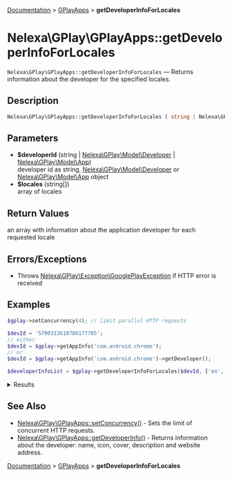 [Documentation](../../README.md) > [GPlayApps](README.md) > **getDeveloperInfoForLocales**

# Nelexa\GPlay\GPlayApps::getDeveloperInfoForLocales
`Nelexa\GPlay\GPlayApps::getDeveloperInfoForLocales` — Returns information about the developer for the specified locales.

## Description
```php
Nelexa\GPlay\GPlayApps::getDeveloperInfoForLocales ( string | Nelexa\GPlay\Model\Developer | Nelexa\GPlay\Model\App $developerId [, string[] $locales = array() ] ) : Nelexa\GPlay\Model\Developer[]
```

## Parameters
* **$developerId** (string | [Nelexa\GPlay\Model\Developer](../Developer/README.md) | [Nelexa\GPlay\Model\App](../App/README.md))  
developer id as
string, [Nelexa\GPlay\Model\Developer](../Developer/README.md)
or [Nelexa\GPlay\Model\App](../App/README.md) object
* **$locales** (string[])  
array of locales

## Return Values
an array with information about the application developer
for each requested locale


## Errors/Exceptions
* Throws [Nelexa\GPlay\Exception\GooglePlayException](../GooglePlayException/README.md) if HTTP error is received
## Examples
```php
$gplay->setConcurrency(4); // limit parallel HTTP requests

$devId = '5700313618786177705';
// either
$devId = $gplay->getAppInfo('com.android.chrome');
// or
$devId = $gplay->getAppInfo('com.android.chrome')->getDeveloper();

$developerInfoList = $gplay->getDeveloperInfoForLocales($devId, ['en', 'es', 'ru', 'fr']);
```
<details>
  <summary>Results</summary>

```php
array:4 [
    "en_US" => class Nelexa\GPlay\Model\Developer {
      -getId(): string: "5700313618786177705"
      -getUrl(): string: "https://play.google.com/store/apps/dev?id=5700313618786177705"
      -getName(): string: "Google LLC"
      -getDescription(): ?string: "Apps from Google to help you get the most out of your day, across all your devices."
      -getWebsite(): ?string: null
      -getIcon(): ?Nelexa\GPlay\Model\GoogleImage: {
        -__toString(): string: "https://play-lh.googleusercontent.com/6UgEjh8Xuts4nwdWzTnWH8QtLuHqRMUB7dp24JYVE2xcYzq4HA8hFfcAbU-R-PC_9uA1"
        -getUrl(): string: "https://play-lh.googleusercontent.com/6UgEjh8Xuts4nwdWzTnWH8QtLuHqRMUB7dp24JYVE2xcYzq4HA8hFfcAbU-R-PC_9uA1"
        -getOriginalSizeUrl(): string: "https://play-lh.googleusercontent.com/6UgEjh8Xuts4nwdWzTnWH8QtLuHqRMUB7dp24JYVE2xcYzq4HA8hFfcAbU-R-PC_9uA1=s0"
        -getBinaryImageContent(): string: …
      }
      -getCover(): ?Nelexa\GPlay\Model\GoogleImage: {
        -__toString(): string: "https://play-lh.googleusercontent.com/1-hPxafOxdYpYZEOKzNIkSP43HXCNftVJVttoo4ucl7rsMASXW3Xr6GlXURCubE1tA"
        -getUrl(): string: "https://play-lh.googleusercontent.com/1-hPxafOxdYpYZEOKzNIkSP43HXCNftVJVttoo4ucl7rsMASXW3Xr6GlXURCubE1tA"
        -getOriginalSizeUrl(): string: "https://play-lh.googleusercontent.com/1-hPxafOxdYpYZEOKzNIkSP43HXCNftVJVttoo4ucl7rsMASXW3Xr6GlXURCubE1tA=s0"
        -getBinaryImageContent(): string: …
      }
      -getEmail(): ?string: null
      -getAddress(): ?string: null
      -asArray(): array: …
      -jsonSerialize(): array: …
    }
    "es_ES" => class Nelexa\GPlay\Model\Developer {
      -getId(): string: "5700313618786177705"
      -getUrl(): string: "https://play.google.com/store/apps/dev?id=5700313618786177705"
      -getName(): string: "Google LLC"
      -getDescription(): ?string: "Apps from Google to help you get the most out of your day, across all your devices."
      -getWebsite(): ?string: null
      -getIcon(): ?Nelexa\GPlay\Model\GoogleImage: {
        -__toString(): string: "https://play-lh.googleusercontent.com/6UgEjh8Xuts4nwdWzTnWH8QtLuHqRMUB7dp24JYVE2xcYzq4HA8hFfcAbU-R-PC_9uA1"
        -getUrl(): string: "https://play-lh.googleusercontent.com/6UgEjh8Xuts4nwdWzTnWH8QtLuHqRMUB7dp24JYVE2xcYzq4HA8hFfcAbU-R-PC_9uA1"
        -getOriginalSizeUrl(): string: "https://play-lh.googleusercontent.com/6UgEjh8Xuts4nwdWzTnWH8QtLuHqRMUB7dp24JYVE2xcYzq4HA8hFfcAbU-R-PC_9uA1=s0"
        -getBinaryImageContent(): string: …
      }
      -getCover(): ?Nelexa\GPlay\Model\GoogleImage: {
        -__toString(): string: "https://play-lh.googleusercontent.com/1-hPxafOxdYpYZEOKzNIkSP43HXCNftVJVttoo4ucl7rsMASXW3Xr6GlXURCubE1tA"
        -getUrl(): string: "https://play-lh.googleusercontent.com/1-hPxafOxdYpYZEOKzNIkSP43HXCNftVJVttoo4ucl7rsMASXW3Xr6GlXURCubE1tA"
        -getOriginalSizeUrl(): string: "https://play-lh.googleusercontent.com/1-hPxafOxdYpYZEOKzNIkSP43HXCNftVJVttoo4ucl7rsMASXW3Xr6GlXURCubE1tA=s0"
        -getBinaryImageContent(): string: …
      }
      -getEmail(): ?string: null
      -getAddress(): ?string: null
      -asArray(): array: …
      -jsonSerialize(): array: …
    }
    …
  ]
```

</details>

## See Also
* [Nelexa\GPlay\GPlayApps::setConcurrency()](gplayapps.setconcurrency.md) - Sets the limit of concurrent HTTP requests.
* [Nelexa\GPlay\GPlayApps::getDeveloperInfo()](gplayapps.getdeveloperinfo.md) - Returns information about the developer: name, icon, cover, description and website address.

[Documentation](../../README.md) > [GPlayApps](README.md) > **getDeveloperInfoForLocales**
